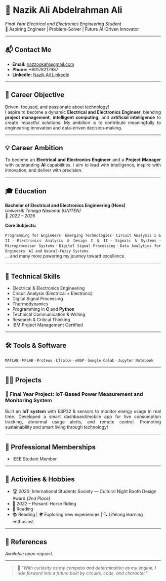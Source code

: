 # 🚀 Nazik Ali Abdelrahman Ali  
*Final Year Electrical and Electronics Engineering Student*  
🌟 Aspiring Engineer | Problem-Solver | Future AI-Driven Innovator  

---

## 📬 Contact Me  
- **Email:** [nazzookah@gmail.com](mailto:nazzookah@gmail.com)  
- **Phone:** +60178217987  
- **LinkedIn:** [Nazik Ali LinkedIn](#)  

---

## 🎯 Career Objective  
<div align="justify">

Driven, focused, and passionate about technology!  
I aspire to become a dynamic **Electrical and Electronics Engineer**, blending **project management**, **intelligent computing**, and **artificial intelligence** to create impactful solutions. My ambition is to contribute meaningfully to engineering innovation and data-driven decision-making.

</div>

---

## 💡 Career Ambition  
<div align="justify">

To become an **Electrical and Electronics Engineer** and a **Project Manager** with outstanding **AI** capabilities. I aim to lead with intelligence, inspire with innovation, and deliver with precision.

</div>

---

## 🎓 Education  
**Bachelor of Electrical and Electronics Engineering (Hons)**  
*Universiti Tenaga Nasional (UNITEN)*  
📅 *2022 – 2026*  

**Core Subjects:**  
<div align="justify">

`Programming for Engineers` · `Emerging Technologies` · `Circuit Analysis I & II` · `Electronics Analysis & Design I & II` · `Signals & Systems` · `Microprocessor Systems` · `Digital Signal Processing` · `Data Analytics for Engineers` · `AI and Neural-Fuzzy Systems`  
... and many more powering my journey toward excellence.

</div>

---

## 🧠 Technical Skills  
- Electrical & Electronics Engineering  
- Circuit Analysis (Electrical + Electronic)  
- Digital Signal Processing  
- Thermodynamics  
- Programming in **C** and **Python**  
- Technical Communication & Writing  
- Research & Critical Thinking  
- IBM Project Management Certified  

---

## 🛠️ Tools & Software  
`MATLAB` · `MPLAB` · `Proteus` · `LTspice` · `eNSP` · `Google Colab` · `Jupyter Notebook`  

---

## 👩‍💻 Projects  

### 🔌 Final Year Project: IoT-Based Power Measurement and Monitoring System  
<div align="justify">

Built an **IoT system** with ESP32 & sensors to monitor energy usage in real time. Developed a smart dashboard/mobile app for live consumption tracking, abnormal usage alerts, and remote control. Promoting sustainability and smart living through technology!

</div>

---

## 🤝 Professional Memberships  
- IEEE Student Member  

---

## 🎉 Activities & Hobbies  
- 🏆 *2023:* International Students Society — Cultural Night Booth Design Award *(2nd Place)*  
- 🏇 *2022 – Present:* Horse Riding   
- 🧠 Reading  
- 📚 Reading | 🌍 Exploring new experiences | 🔍 Lifelong learning enthusiast  

---

## 📌 References  
*Available upon request.*

---

> 💬 *"With curiosity as my compass and determination as my engine, I ride forward into a future built by circuits, code, and character."*
